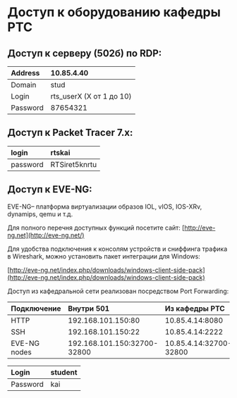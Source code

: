 # Доступ к оборудованию кафедры РТС

## Доступ к серверу \(502б\) по RDP:

| Address | 10.85.4.40 |
| :--- | :--- |
| Domain | stud |
| Login | rts\_userX \(X от 1 до 10\) |
| Password | 87654321 |

## Доступ к Packet Tracer 7.x:

| login | rtskai |
| :--- | :--- |
| password | RTSiret5knrtu |

## Доступ к EVE-NG:

EVE-NG– платформа виртуализации образов IOL, vIOS, IOS-XRv, dynamips, qemu и т.д.

Для полного перечня доступных функций посетите сайт:  [http://eve-ng.net](http://eve-ng.net/)

Для удобства подключения к консолям устройств и сниффинга трафика в Wireshark, можно установить пакет интеграции для Windows:

[http://eve-ng.net/index.php/downloads/windows-client-side-pack](http://eve-ng.net/index.php/downloads/windows-client-side-pack)

Доступ из кафедральной сети реализован посредством Port Forwarding:

| Подключение | Внутри 501 | Из кафедры РТС |
| :--- | :--- | :--- |
| HTTP | 192.168.101.150:80 | 10.85.4.14:8080 |
| SSH | 192.168.101.150:22 | 10.85.4.14:2222 |
| EVE-NG nodes | 192.168.101.150:32700-32800 | 10.85.4.14:32700-32800 |

| Login | student |
| :--- | :--- |
| Password | kai |



